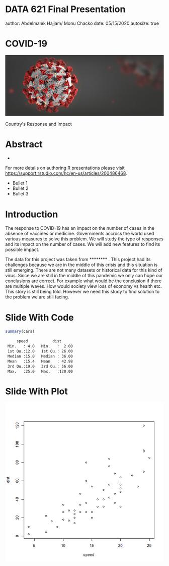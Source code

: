 DATA 621 Final Presentation
========================================================
author: Abdelmalek Hajjam/ Monu Chacko
date: 05/15/2020
autosize: true

COVID-19
========================================================

![COVID-19](covid19img2.png)

Country's Response and Impact

Abstract
========================================================


* 
For more details on authoring R presentations please visit <https://support.rstudio.com/hc/en-us/articles/200486468>.

- Bullet 1
- Bullet 2
- Bullet 3

Introduction
========================================================

The response to COVID-19 has an impact on the number of cases in the absence of vaccines or medicine. Governments accross the world used various measures to solve this problem. We will study the type of responses and its impact on the number of cases. We will add new features to find its possible impact.

The data for this project was taken from ******** . This project had its challenges because we are in the middle of this crisis and this situation is still emerging. There are not many datasets or historical data for this kind of virus. Since we are still in the middle of this pandemic we only can hope our conclusions are correct. For example what would be the conclusion if there are multiple waves. How would society view loss of economy vs health etc. This story is still being told. However we need this study to find solution to the problem we are still facing.  


Slide With Code
========================================================


```r
summary(cars)
```

```
     speed           dist       
 Min.   : 4.0   Min.   :  2.00  
 1st Qu.:12.0   1st Qu.: 26.00  
 Median :15.0   Median : 36.00  
 Mean   :15.4   Mean   : 42.98  
 3rd Qu.:19.0   3rd Qu.: 56.00  
 Max.   :25.0   Max.   :120.00  
```

Slide With Plot
========================================================

![plot of chunk unnamed-chunk-2](FinalProjectPresentation-figure/unnamed-chunk-2-1.png)
